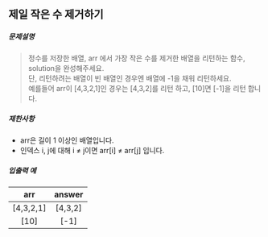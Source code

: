 ## 제일 작은 수 제거하기

##### 문제설명
> 정수를 저장한 배열, arr 에서 가장 작은 수를 제거한 배열을 리턴하는 함수, solution을 완성해주세요. <br>
단, 리턴하려는 배열이 빈 배열인 경우엔 배열에 -1을 채워 리턴하세요.<br>
예를들어 arr이 [4,3,2,1]인 경우는 [4,3,2]를 리턴 하고, [10]면 [-1]을 리턴 합니다.


##### 제한사항
* arr은 길이 1 이상인 배열입니다.
* 인덱스 i, j에 대해 i ≠ j이면 arr[i] ≠ arr[j] 입니다.

##### 입출력 예
|arr|answer|
|:---:|:---:|
|[4,3,2,1]|[4,3,2]|
|[10]|[-1]|
